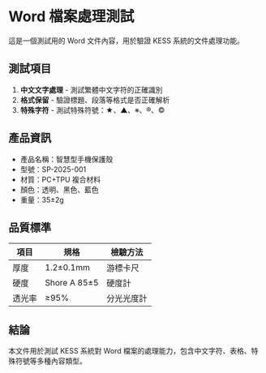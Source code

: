 # Word 檔案處理測試

這是一個測試用的 Word 文件內容，用於驗證 KESS 系統的文件處理功能。

## 測試項目

1. **中文文字處理** - 測試繁體中文字符的正確識別
2. **格式保留** - 驗證標題、段落等格式是否正確解析
3. **特殊字符** - 測試特殊符號：★、▲、※、®、©

## 產品資訊

- 產品名稱：智慧型手機保護殼
- 型號：SP-2025-001
- 材質：PC+TPU 複合材料
- 顏色：透明、黑色、藍色
- 重量：35±2g

## 品質標準

| 項目   | 規格         | 檢驗方法   |
| ------ | ------------ | ---------- |
| 厚度   | 1.2±0.1mm    | 游標卡尺   |
| 硬度   | Shore A 85±5 | 硬度計     |
| 透光率 | ≥95%         | 分光光度計 |

## 結論

本文件用於測試 KESS 系統對 Word 檔案的處理能力，包含中文字符、表格、特殊符號等多種內容類型。
